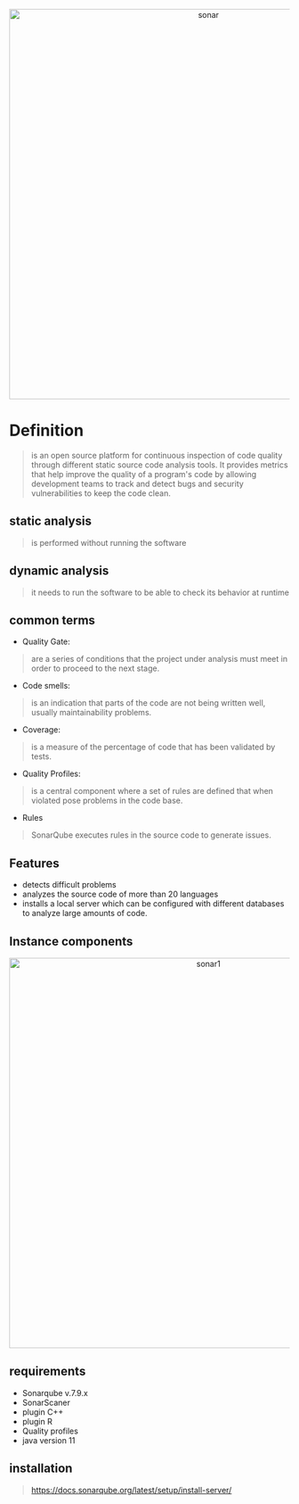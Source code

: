 <div>
<p style = 'text-align:center;'>
<img src="https://www.sonarqube.org/assets/logo-31ad3115b1b4b120f3d1efd63e6b13ac9f1f89437f0cf6881cc4d8b5603a52b4.svg" alt="sonar" width="700px">
</p>
</div>

# Definition

>is an open source platform for continuous inspection of code quality through different static source code analysis tools. It provides metrics that help improve the quality of a program's code by allowing development teams to track and detect bugs and security vulnerabilities to keep the code clean.

## static analysis
> is performed without running the software
## dynamic analysis
> it needs to run the software to be able to check its behavior at runtime



## common terms
* Quality Gate: 
> are a series of conditions that the project under analysis must meet in order to proceed to the next stage.
* Code smells: 
>is an indication that parts of the code are not being written well, usually maintainability problems.
* Coverage:
> is a measure of the percentage of code that has been validated by tests.
* Quality Profiles: 
>is a central component where a set of rules are defined that when violated pose problems in the code base.
* Rules 
>SonarQube executes rules in the source code to generate issues.

## Features
* detects difficult problems
* analyzes the source code of more than 20 languages
* installs a local server which can be configured with different databases to analyze large amounts of code.

## Instance components
><div>
<p style = 'text-align:center;'>
<img src="https://docs.sonarqube.org/9.7/images/SQ-instance-components.png" alt="sonar1" width="700px">
</p>
</div>

## requirements
* Sonarqube v.7.9.x
* SonarScaner
* plugin C++
* plugin R
* Quality profiles
* java version 11

## installation

>https://docs.sonarqube.org/latest/setup/install-server/